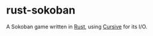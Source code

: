 # rust-sokoban

A Sokoban game written in [Rust](rust-lang.org), using [Cursive](github.com/Gyscos/Cursive) for its I/O.
